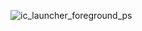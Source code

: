 
![ic_launcher_foreground_ps](https://user-images.githubusercontent.com/29967846/188709086-d5a7783e-df87-4ff9-8ce1-904ff78b63e7.png)
